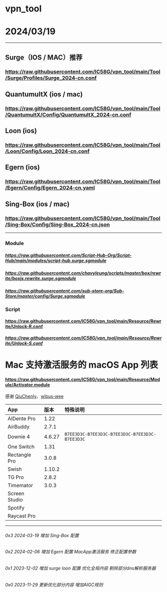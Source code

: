 

# vpn_tool


# 2024/03/19

---------------------------

## Surge（IOS / MAC）推荐
### https://raw.githubusercontent.com/IC58G/vpn_tool/main/Tool/Surge/Profiles/Surge_2024-cn.conf

## QuantumultX (ios / mac)

### https://raw.githubusercontent.com/IC58G/vpn_tool/main/Tool/QuantumultX/Config/QuantumultX_2024-cn.conf
## Loon (ios)

### https://raw.githubusercontent.com/IC58G/vpn_tool/main/Tool/Loon/Config/Loon_2024-cn.conf

## Egern (ios)

### https://raw.githubusercontent.com/IC58G/vpn_tool/main/Tool/Egern/Config/Egern_2024-cn.yaml

## Sing-Box (ios / mac)

### https://raw.githubusercontent.com/IC58G/vpn_tool/main/Tool/Sing-Box/Config/Sing-Box_2024-cn.json




---------------------------

### Module



##### https://raw.githubusercontent.com/Script-Hub-Org/Script-Hub/main/modules/script-hub.surge.sgmodule
##### https://raw.githubusercontent.com/chavyleung/scripts/master/box/rewrite/boxjs.rewrite.surge.sgmodule
##### https://raw.githubusercontent.com/sub-store-org/Sub-Store/master/config/Surge.sgmodule

### Script

#### https://raw.githubusercontent.com/IC58G/vpn_tool/main/Resource/Rewrite/Unlock-R.conf

##### https://raw.githubusercontent.com/IC58G/vpn_tool/main/Resource/Rewrite/Unlock-S.conf



# Mac 支持激活服务的 macOS App 列表

#### https://raw.githubusercontent.com/IC58G/vpn_tool/main/Resource/Module/Activator.module

感谢 [QiuChenly](https://github.com/QiuChenlyOpenSource/InjectLib/)、[wibus-wee](https://github.com/wibus-wee/activation-script)

| App           | 版本   | 特殊说明                                       |
| :------------ | :----- | :--------------------------------------------- |
| AlDente Pro   | 1.22   |                                                |
| AirBuddy      | 2.7.1  |                                                |
| Downie 4      | 4.6.27 | `B7EE3D3C-B7EE3D3C-B7EE3D3C-B7EE3D3C-B7EE3D3C` |
| One Switch    | 1.31   |                                                |
| Rectangle Pro | 3.0.8  |                                                |
| Swish         | 1.10.2 |                                                |
| TG Pro        | 2.8.2  |                                                |
| Timemator     | 3.0.3  |                                                |
| Screen Studio |        |                                                |
| Spotify       |        |                                                |
| Raycast Pro   |        |                                                |

---------------------------
###### 0x3 2024-03-19 增加 Sing-Box 配置

###### 0x2 2024-02-06 增加 Egern 配置 MacApp激活服务 修正配置参数

###### 0x1 2023-12-02 增加 surge loon 配置 优化全局内容 剔除部分dns解析服务器

###### 0x0 2023-11-29 更新优化部分内容 增加AIGC规则

